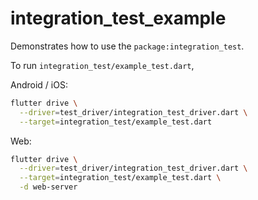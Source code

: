 # integration_test_example

Demonstrates how to use the `package:integration_test`.

To run `integration_test/example_test.dart`,

Android / iOS:

```sh
flutter drive \
  --driver=test_driver/integration_test_driver.dart \
  --target=integration_test/example_test.dart
```

Web:

```sh
flutter drive \
  --driver=test_driver/integration_test_driver.dart \
  --target=integration_test/example_test.dart \
  -d web-server
```
